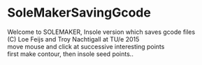 # SoleMakerSavingGcode
Welcome to SOLEMAKER, Insole version which saves gcode files   
(C) Loe Feijs and Troy Nachtigall at TU/e 2015           
move mouse and click at successive interesting points    
first make contour, then insole seed points..            
                                                      
